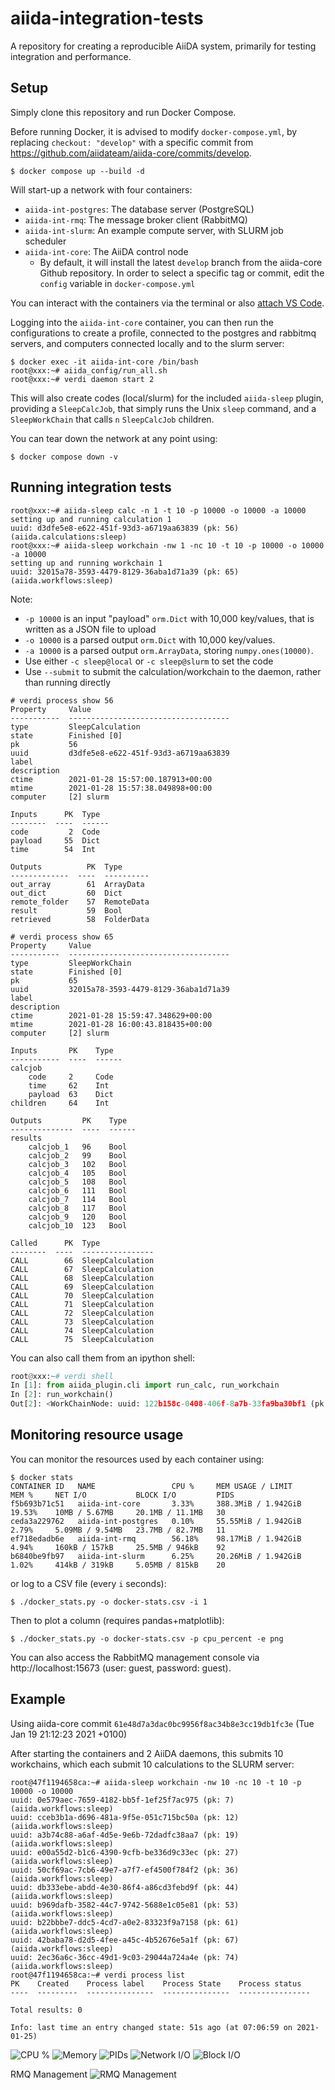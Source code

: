 # aiida-integration-tests

A repository for creating a reproducible AiiDA system, primarily for testing integration and performance.

## Setup

Simply clone this repository and run Docker Compose.

Before running Docker, it is advised to modify `docker-compose.yml`, by replacing `checkout: "develop"` with a specific commit from <https://github.com/aiidateam/aiida-core/commits/develop>.

```console
$ docker compose up --build -d
```

Will start-up a network with four containers:

- `aiida-int-postgres`: The database server (PostgreSQL)
- `aiida-int-rmq`: The message broker client (RabbitMQ)
- `aiida-int-slurm`: An example compute server, with SLURM job scheduler
- `aiida-int-core`: The AiiDA control node
  - By default, it will install the latest `develop` branch from the aiida-core Github repository.
    In order to select a specific tag or commit, edit the `config` variable in `docker-compose.yml`

You can interact with the containers via the terminal or also [attach VS Code](https://marketplace.visualstudio.com/items?itemName=ms-azuretools.vscode-docker).

Logging into the `aiida-int-core` container, you can then run the configurations to create a profile, connected to the postgres and rabbitmq servers, and computers connected locally and to the slurm server:

```console
$ docker exec -it aiida-int-core /bin/bash
root@xxx:~# aiida_config/run_all.sh
root@xxx:~# verdi daemon start 2
```

This will also create codes (local/slurm) for the included `aiida-sleep` plugin, providing a `SleepCalcJob`,
that simply runs the Unix `sleep` command, and a `SleepWorkChain` that calls `n` `SleepCalcJob` children.

You can tear down the network at any point using:

```console
$ docker compose down -v
```

## Running integration tests

```console
root@xxx:~# aiida-sleep calc -n 1 -t 10 -p 10000 -o 10000 -a 10000
setting up and running calculation 1
uuid: d3dfe5e8-e622-451f-93d3-a6719aa63839 (pk: 56) (aiida.calculations:sleep)
root@xxx:~# aiida-sleep workchain -nw 1 -nc 10 -t 10 -p 10000 -o 10000 -a 10000
setting up and running workchain 1
uuid: 32015a78-3593-4479-8129-36aba1d71a39 (pk: 65) (aiida.workflows:sleep)
```

Note:

- `-p 10000` is an input "payload" `orm.Dict` with 10,000 key/values,
that is written as a JSON file to upload
- `-o 10000` is a parsed output `orm.Dict` with 10,000 key/values.
- `-a 10000` is a parsed output `orm.ArrayData`, storing `numpy.ones(10000)`.
- Use either `-c sleep@local` or `-c sleep@slurm` to set the code
- Use `--submit` to submit the calculation/workchain to the daemon, rather than running directly

```console
# verdi process show 56
Property     Value
-----------  ------------------------------------
type         SleepCalculation
state        Finished [0]
pk           56
uuid         d3dfe5e8-e622-451f-93d3-a6719aa63839
label
description
ctime        2021-01-28 15:57:00.187913+00:00
mtime        2021-01-28 15:57:38.049898+00:00
computer     [2] slurm

Inputs      PK  Type
--------  ----  ------
code         2  Code
payload     55  Dict
time        54  Int

Outputs          PK  Type
-------------  ----  ----------
out_array        61  ArrayData
out_dict         60  Dict
remote_folder    57  RemoteData
result           59  Bool
retrieved        58  FolderData

# verdi process show 65
Property     Value
-----------  ------------------------------------
type         SleepWorkChain
state        Finished [0]
pk           65
uuid         32015a78-3593-4479-8129-36aba1d71a39
label
description
ctime        2021-01-28 15:59:47.348629+00:00
mtime        2021-01-28 16:00:43.818435+00:00
computer     [2] slurm

Inputs       PK    Type
-----------  ----  ------
calcjob
    code     2     Code
    time     62    Int
    payload  63    Dict
children     64    Int

Outputs         PK    Type
--------------  ----  ------
results
    calcjob_1   96    Bool
    calcjob_2   99    Bool
    calcjob_3   102   Bool
    calcjob_4   105   Bool
    calcjob_5   108   Bool
    calcjob_6   111   Bool
    calcjob_7   114   Bool
    calcjob_8   117   Bool
    calcjob_9   120   Bool
    calcjob_10  123   Bool

Called      PK  Type
--------  ----  ----------------
CALL        66  SleepCalculation
CALL        67  SleepCalculation
CALL        68  SleepCalculation
CALL        69  SleepCalculation
CALL        70  SleepCalculation
CALL        71  SleepCalculation
CALL        72  SleepCalculation
CALL        73  SleepCalculation
CALL        74  SleepCalculation
CALL        75  SleepCalculation
```

You can also call them from an ipython shell:

```python
root@xxx:~# verdi shell
In [1]: from aiida_plugin.cli import run_calc, run_workchain
In [2]: run_workchain()
Out[2]: <WorkChainNode: uuid: 122b158c-0408-406f-8a7b-33fa9ba30bf1 (pk: 134) (aiida.workflows:sleep)>
```

## Monitoring resource usage

You can monitor the resources used by each container using:

```console
$ docker stats
CONTAINER ID   NAME                 CPU %     MEM USAGE / LIMIT     MEM %     NET I/O           BLOCK I/O         PIDS
f5b693b71c51   aiida-int-core       3.33%     388.3MiB / 1.942GiB   19.53%    10MB / 5.67MB     20.1MB / 11.1MB   30
ceda3a229762   aiida-int-postgres   0.10%     55.55MiB / 1.942GiB   2.79%     5.09MB / 9.54MB   23.7MB / 82.7MB   11
ef718edadb6e   aiida-int-rmq        56.18%    98.17MiB / 1.942GiB   4.94%     160kB / 157kB     25.5MB / 946kB    92
b6840be9fb97   aiida-int-slurm      6.25%     20.26MiB / 1.942GiB   1.02%     414kB / 319kB     5.05MB / 815kB    20
```

or log to a CSV file (every `i` seconds):

```console
$ ./docker_stats.py -o docker-stats.csv -i 1
```

Then to plot a column (requires pandas+matplotlib):

```console
$ ./docker_stats.py -o docker-stats.csv -p cpu_percent -e png
```

You can also access the RabbitMQ management console via http://localhost:15673 (user: guest, password: guest).


## Example

Using aiida-core commit `61e48d7a3dac0bc9956f8ac34b8e3cc19db1fc3e` (Tue Jan 19 21:12:23 2021 +0100)

After starting the containers and 2 AiiDA daemons, this submits 10 workchains, which each submit 10 calculations to the SLURM server:

```console
root@47f1194658ca:~# aiida-sleep workchain -nw 10 -nc 10 -t 10 -p 10000 -o 10000
uuid: 0e579aec-7659-4182-bb5f-1ef25f7ac975 (pk: 7) (aiida.workflows:sleep)
uuid: cceb3b1a-d696-481a-9f5e-051c715bc50a (pk: 12) (aiida.workflows:sleep)
uuid: a3b74c88-a6af-4d5e-9e6b-72dadfc38aa7 (pk: 19) (aiida.workflows:sleep)
uuid: e00a55d2-b1c6-4390-9cfb-be336d9c33ec (pk: 27) (aiida.workflows:sleep)
uuid: 50cf69ac-7cb6-49e7-a7f7-ef4500f784f2 (pk: 36) (aiida.workflows:sleep)
uuid: db333ebe-abdd-4e30-86f4-a86cd3febd9f (pk: 44) (aiida.workflows:sleep)
uuid: b969dafb-3582-44c7-9742-5688e1c05e81 (pk: 53) (aiida.workflows:sleep)
uuid: b22bbbe7-ddc5-4cd7-a0e2-83323f9a7158 (pk: 61) (aiida.workflows:sleep)
uuid: 42baba78-d2d5-4fee-a45c-4b52676e5a1f (pk: 67) (aiida.workflows:sleep)
uuid: 2ec36a6c-36cc-49d1-9c03-29044a724a4e (pk: 74) (aiida.workflows:sleep)
root@47f1194658ca:~# verdi process list
PK    Created    Process label    Process State    Process status
----  ---------  ---------------  ---------------  ----------------

Total results: 0

Info: last time an entry changed state: 51s ago (at 07:06:59 on 2021-01-25)
```

![CPU %](example/stats-cpu_percent.png)
![Memory](example/stats-mem.png)
![PIDs](example/stats-pids.png)
![Network I/O](example/stats-netio.png)
![Block I/O](example/stats-blockio.png)

RMQ Management
![RMQ Management](example/rmq-management.png)
